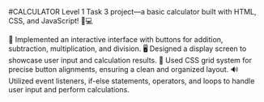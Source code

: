 #CALCULATOR
Level 1 Task 3 project—a basic calculator built with HTML, CSS, and JavaScript! 🧮💻

🔢 Implemented an interactive interface with buttons for addition, subtraction, multiplication, and division.
🖥️ Designed a display screen to showcase user input and calculation results.
🎨 Used CSS grid system for precise button alignments, ensuring a clean and organized layout.
🔊 Utilized event listeners, if-else statements, operators, and loops to handle user input and perform calculations.
